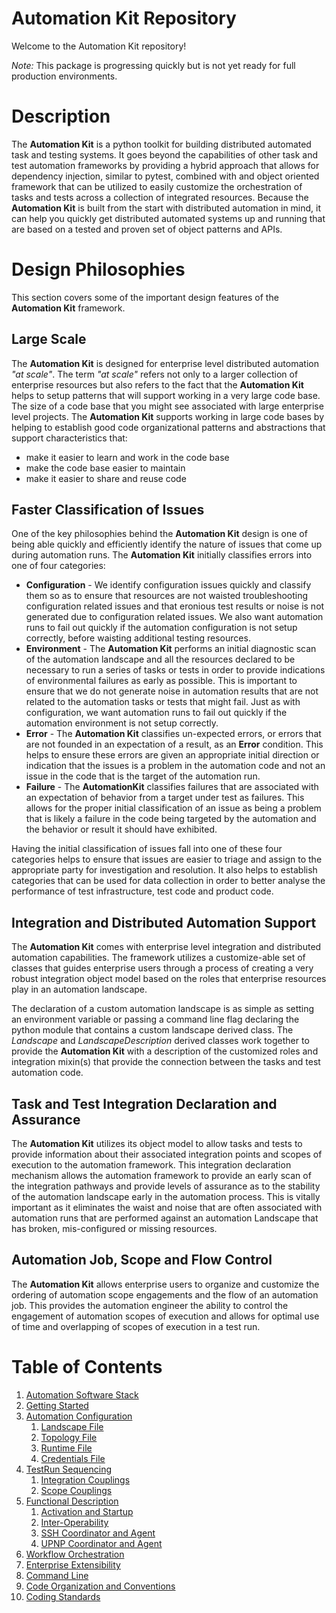 # Automation Kit Repository

Welcome to the Automation Kit repository!


*Note:* This package is progressing quickly but is not yet ready for full production environments.

# Description
The **Automation Kit** is a python toolkit for building distributed automated task and testing systems.  It goes beyond the capabilities of other task and test automation frameworks by providing a hybrid approach that allows for dependency injection, similar to pytest, combined with and object oriented framework that can be utilized to easily customize the orchestration of tasks and tests across a collection of integrated resources.  Because the **Automation Kit** is built from the start with distributed automation in mind, it can help you quickly get distributed automated systems up and running that are based on a tested and proven set of object patterns and APIs.

# Design Philosophies
This section covers some of the important design features of the **Automation Kit** framework.

## Large Scale
The **Automation Kit** is designed for enterprise level distributed automation *"at scale"*.  The term *"at scale"* refers not only to a larger collection of enterprise resources but also refers to the fact that the **Automation Kit** helps to setup patterns that will support working in a very large code base.  The size of a code base that you might see associated with large enterprise level projects.  The **Automation Kit** supports working in large code bases by helping to establish good code organizational patterns and abstractions that support characteristics that:

* make it easier to learn and work in the code base
* make the code base easier to maintain
* make it easier to share and reuse code

## Faster Classification of Issues
One of the key philosophies behind the **Automation Kit** design is one of being able quickly and efficiently identify the nature of issues that come up during automation runs.  The **Automation Kit** initially classifies errors into one of four categories:

* **Configuration** - We identify configuration issues quickly and classify them so as to ensure that resources are not waisted troubleshooting configuration related issues and that eronious test results or noise is not generated due to configuration related issues. We also want automation runs to fail out quickly if the automation configuration is not setup correctly, before waisting additional testing resources.
* **Environment** - The **Automation Kit** performs an initial diagnostic scan of the automation landscape and all the resources declared to be necessary to run a series of tasks or tests in order to provide indications of environmental failures as early as possible.  This is important to ensure that we do not generate noise in automation results that are not related to the automation tasks or tests that might fail.  Just as with configuration, we want automation runs to fail out quickly if the automation environment is not setup correctly.
* **Error** - The **Automation Kit** classifies un-expected errors, or errors that are not founded in an expectation of a result, as an **Error** condition.  This helps to ensure these errors are given an appropriate initial direction or indication that the issues is a problem in the automation code and not an issue in the code that is the target of the automation run.
* **Failure** - The **AutomationKit** classifies failures that are associated with an expectation of behavior from a target under test as failures.  This allows for the proper initial classification of an issue as being a problem that is likely a failure in the code being targeted by the automation and the behavior or result it should have exhibited.

Having the initial classification of issues fall into one of these four categories helps to ensure that issues are easier to triage and assign to the appropriate party for investigation and resolution. It also helps to establish categories that can be used for data collection in order to better analyse the performance of test infrastructure, test code and product code.

## Integration and Distributed Automation Support
The **Automation Kit** comes with enterprise level integration and distributed automation capabilities.  The framework utilizes a customize-able set of classes that guides enterprise users through a process of creating a very robust integration object model based on the roles that enterprise resources play in an automation landscape.

The declaration of a custom automation landscape is as simple as setting an environment variable or passing a command line flag declaring the python module that contains a custom landscape derived class.  The *Landscape* and *LandscapeDescription* derived classes work together to provide the **Automation Kit** with a description of the customized roles and integration mixin(s) that provide the connection between the tasks and test automation code.

## Task and Test Integration Declaration and Assurance
The **Automation Kit** utilizes its object model to allow tasks and tests to provide information about their associated integration points and scopes of execution to the automation framework.  This integration declaration mechanism allows the automation framework to provide an early scan of the integration pathways and provide levels of assurance as to the stability of the automation landscape early in the automation process.  This is vitally important as it eliminates the waist and noise that are often associated with automation runs that are performed against an automation Landscape that has broken, mis-configured or missing resources.

## Automation Job, Scope and Flow Control 
The **Automation Kit** allows enterprise users to organize and customize the ordering of automation scope engagements and the flow of an automation job.  This provides the automation engineer the ability to control the engagement of automation scopes of execution and allows for optimal use of time and overlapping of scopes of execution in a test run.

# Table of Contents
1. [Automation Software Stack](https://github.com/automationmojo/automationkit/blob/main/docs/markdown/10-automation-software-stack.md)
2. [Getting Started](https://github.com/automationmojo/automationkit/blob/main/docs/markdown/20-getting-started.md)
3. [Automation Configuration](https://github.com/automationmojo/automationkit/blob/main/docs/markdown/30-automation-configuration.md)
    1. [Landscape File](https://github.com/automationmojo/automationkit/blob/main/docs/markdown/31-landscape-file.md)
    2. [Topology File](https://github.com/automationmojo/automationkit/blob/main/docs/markdown/32-topology-file.md)
    2. [Runtime File](https://github.com/automationmojo/automationkit/blob/main/docs/markdown/33-runtime-file.md)
    3. [Credentials File](https://github.com/automationmojo/automationkit/blob/main/docs/markdown/34-credentials-file.md)
4. [TestRun Sequencing](https://github.com/automationmojo/automationkit/blob/main/docs/markdown/40-testrun-sequencing.md)
    1. [Integration Couplings](https://github.com/automationmojo/automationkit/blob/main/docs/markdown/41-integration-couplings.md)
    2. [Scope Couplings](https://github.com/automationmojo/automationkit/blob/main/docs/markdown/42-scope-couplings.md)
5. [Functional Description](https://github.com/automationmojo/automationkit/blob/main/docs/markdown/50-functional-description.md)
    1. [Activation and Startup](https://github.com/automationmojo/automationkit/blob/main/docs/markdown/51-activation-and-startup.md)
    2. [Inter-Operability](https://github.com/automationmojo/automationkit/blob/main/docs/markdown/52-inter-operability.md)
    3. [SSH Coordinator and Agent](https://github.com/automationmojo/automationkit/blob/main/docs/markdown/53-ssh-coordinator-and-agent.md)
    4. [UPNP Coordinator and Agent](https://github.com/automationmojo/automationkit/blob/main/docs/markdown/54-upnp-coordinator-and-agent.md)
6. [Workflow Orchestration](https://github.com/automationmojo/automationkit/blob/main/docs/markdown/60-workflow-orchestration.md)
7. [Enterprise Extensibility](https://github.com/automationmojo/automationkit/blob/main/docs/markdown/70-enterprise-extensibility.md)
8. [Command Line](https://github.com/automationmojo/automationkit/blob/main/docs/markdown/80-command-line.md)
9. [Code Organization and Conventions](https://github.com/automationmojo/automationkit/blob/main/docs/markdown/90-code-organization-and-conventions.md)
10. [Coding Standards](https://github.com/automationmojo/automationkit/blob/main/docs/markdown/100-coding-standards.md)

